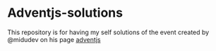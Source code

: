 # Adventjs-solutions

This repository is for having my self solutions of the event created by @midudev on his page [adventjs](https://adventjs.dev/)
